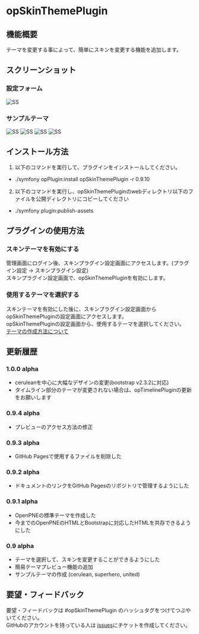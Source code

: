 opSkinThemePlugin
======================

## 機能概要
テーマを変更する事によって、簡単にスキンを変更する機能を追加します。

## スクリーンショット
### 設定フォーム
![SS](http://suzuki-mar.github.com/opSkinThemePlugin/doc/img/setting.png)
### サンプルテーマ
![SS](http://suzuki-mar.github.com/opSkinThemePlugin/doc/img/basic.png) ![SS](http://suzuki-mar.github.com/opSkinThemePlugin/doc/img/united.png)
![SS](http://suzuki-mar.github.com/opSkinThemePlugin/doc/img/cerulean.png) ![SS](http://suzuki-mar.github.com/opSkinThemePlugin/doc/img/superhero.png)

## インストール方法
1. 以下のコマンドを実行して、プラグインをインストールしてください。
 * ./symfony opPlugin:install opSkinThemePlugin -r 0.9.10
2. 以下のコマンドを実行し、opSkinThemePluginのwebディレクトリ以下のファイルを公開ディレクトリにコピーしてください
 * ./symfony plugin:publish-assets

## プラグインの使用方法

### スキンテーマを有効にする
管理画面にログイン後、スキンプラグイン設定画面にアクセスします。(プラグイン設定 -> スキンプラグイン設定)  
  スキンプラグイン設定画面で、opSkinThemePluginを有効にします。

### 使用するテーマを選択する
スキンテーマを有効にした後に、スキンプラグイン設定画面からopSkinThemePluginの設定画面にアクセスします。  
  opSkinThemePluginの設定画面から、使用するテーマを選択してください。       
  [テーマの作成方法について](https://github.com/suzuki-mar/opSkinThemePlugin/wiki/%E3%83%86%E3%83%BC%E3%83%9E%E3%81%AE%E4%BD%9C%E6%88%90%E6%96%B9%E6%B3%95)


## 更新履歴
### 1.0.0 alpha
* ceruleanを中心に大幅なデザインの変更(bootstrap v2.3.2に対応)
* タイムライン部分のテーマが変更されない場合は、opTimelinePluginの更新をお願いします

### 0.9.4 alpha
* プレビューのアクセス方法の修正

### 0.9.3 alpha
* GitHub Pagesで使用するファイルを削除した

### 0.9.2 alpha
* ドキュメントのリンクをGitHub Pagesのリポジトリで管理するようにした

### 0.9.1 alpha
* OpenPNEの標準テーマを作成した
* 今までのOpenPNEのHTMLとBootstrapに対応したHTMLを共存できるようにした

### 0.9 alpha
* テーマを選択して、スキンを変更することができるようにした
* 簡易テーマプレビュー機能の追加
* サンプルテーマの作成 (cerulean, superhero, united)



## 要望・フィードバック
要望・フィードバックは #opSkinThemePlugin のハッシュタグをつけてつぶやいてください。             
  GitHubのアカウントを持っている人は [issues](https://github.com/tejimaya/opSkinThemePlugin/issues)にチケットを作成してください。
